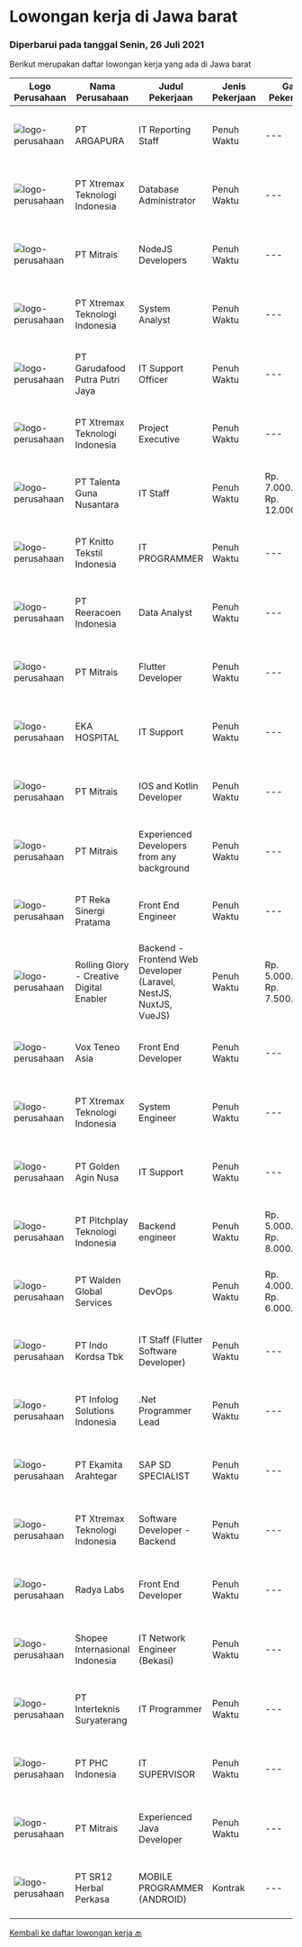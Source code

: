 
  # Lowongan kerja di Jawa barat

  ### Diperbarui pada tanggal Senin, 26 Juli 2021

  Berikut merupakan daftar lowongan kerja yang ada di Jawa barat

  |Logo Perusahaan | Nama Perusahaan | Judul Pekerjaan | Jenis Pekerjaan | Gaji Pekerjaan | Lokasi | Deskripsi | Tanggal diunggah | Pranala |
  | -------------- | --------------- | --------------- | --------- | --------- | -------------- | ------- | ----------- | ----------- |
  |![logo-perusahaan](https://image-service-cdn.seek.com.au/c240c3b1c8f3c682f321ef9d3f60a16aa977c2e8/ee4dce1061f3f616224767ad58cb2fc751b8d2dc)|PT ARGAPURA|IT Reporting Staff|Penuh Waktu|---|Tangerang|Create and maintain ERP-related reports and create ERP support application programs. Monitor and troubleshooting related to computer hardware,...|Sabtu, 24 Juli 2021|https://www.jobstreet.co.id/id/job/it-reporting-staff-3584652?token=0~f518d045-e468-4ec6-ad1b-d603686c1516&sectionRank=1&jobId=jobstreet-id-job-3584652|
|![logo-perusahaan](https://image-service-cdn.seek.com.au/ce74a79d8ea261e54cdae65dc8035221535675cf/ee4dce1061f3f616224767ad58cb2fc751b8d2dc)|PT Xtremax Teknologi Indonesia|Database Administrator|Penuh Waktu|---|Bandung|As a Data Pioneer, you are trusted to guide other adventurers through the database jungle. You will have to supply, implement, and create databases to...|Sabtu, 24 Juli 2021|https://www.jobstreet.co.id/id/job/database-administrator-3584604?token=0~f518d045-e468-4ec6-ad1b-d603686c1516&sectionRank=2&jobId=jobstreet-id-job-3584604|
|![logo-perusahaan](https://image-service-cdn.seek.com.au/969b0c47f133a1e0155056a5d964c63953dd6304/ee4dce1061f3f616224767ad58cb2fc751b8d2dc)|PT Mitrais|NodeJS Developers|Penuh Waktu|---|Bali|Build your Career with Mitrais! We're urgently looking for experienced NodeJS Developers to be part of our team for an immediate start.Our client is a...|Minggu, 25 Juli 2021|https://www.jobstreet.co.id/id/job/nodejs-developers-3579307?token=0~f518d045-e468-4ec6-ad1b-d603686c1516&sectionRank=3&jobId=jobstreet-id-job-3579307|
|![logo-perusahaan](https://image-service-cdn.seek.com.au/ce74a79d8ea261e54cdae65dc8035221535675cf/ee4dce1061f3f616224767ad58cb2fc751b8d2dc)|PT Xtremax Teknologi Indonesia|System Analyst|Penuh Waktu|---|Bandung|As a Journey Architect, your band of adventurers relies on you to identify and analyze our clients’ requirements, before leading them on an expedition...|Sabtu, 24 Juli 2021|https://www.jobstreet.co.id/id/job/system-analyst-3584602?token=0~f518d045-e468-4ec6-ad1b-d603686c1516&sectionRank=4&jobId=jobstreet-id-job-3584602|
|![logo-perusahaan](https://image-service-cdn.seek.com.au/71db14305c9e4791ce62f2ff8f2939ed051b63ee/ee4dce1061f3f616224767ad58cb2fc751b8d2dc)|PT Garudafood Putra Putri Jaya|IT Support Officer|Penuh Waktu|---|Bandung|Candidate must possess at least a Diploma, Bachelor's Degree, Computer Science/Information Technology or equivalent Required skill(s): software and...|Minggu, 25 Juli 2021|https://www.jobstreet.co.id/id/job/it-support-officer-3584626?token=0~f518d045-e468-4ec6-ad1b-d603686c1516&sectionRank=5&jobId=jobstreet-id-job-3584626|
|![logo-perusahaan](https://image-service-cdn.seek.com.au/ce74a79d8ea261e54cdae65dc8035221535675cf/ee4dce1061f3f616224767ad58cb2fc751b8d2dc)|PT Xtremax Teknologi Indonesia|Project Executive|Penuh Waktu|---|Bandung|At Xtremax, our Project Executives are known as helmsman. Why? This is because they are at the helm of each project, always ready to steer our...|Sabtu, 24 Juli 2021|https://www.jobstreet.co.id/id/job/project-executive-3584606?token=0~f518d045-e468-4ec6-ad1b-d603686c1516&sectionRank=6&jobId=jobstreet-id-job-3584606|
|![logo-perusahaan](https://image-service-cdn.seek.com.au/a0ba05a4c62f74dc0053c7d5be4b6b61a7c45e4d/ee4dce1061f3f616224767ad58cb2fc751b8d2dc)|PT Talenta Guna Nusantara|IT Staff|Penuh Waktu|Rp. 7.000.000-Rp. 12.000.000|Jakarta Raya|Administer &amp; maintain  Website &amp; all related Mobile &amp; Web services of the Company...|Jumat, 23 Juli 2021|https://www.jobstreet.co.id/id/job/it-staff-3584321?token=0~f518d045-e468-4ec6-ad1b-d603686c1516&sectionRank=7&jobId=jobstreet-id-job-3584321|
|![logo-perusahaan](https://image-service-cdn.seek.com.au/95c392ce622d6134b6173f8d6379a0068249ee50/ee4dce1061f3f616224767ad58cb2fc751b8d2dc)|PT Knitto Tekstil Indonesia|IT PROGRAMMER|Penuh Waktu|---|Bandung|Kami mencari IT Programmer: Back End Developer yang terampil dan bersemangat untuk bergabung dengan tim kamiTugas dan Tanggung Jawab: Membuat program...|Sabtu, 24 Juli 2021|https://www.jobstreet.co.id/id/job/it-programmer-3584498?token=0~f518d045-e468-4ec6-ad1b-d603686c1516&sectionRank=8&jobId=jobstreet-id-job-3584498|
|![logo-perusahaan](https://image-service-cdn.seek.com.au/937201ecb5f79152c7101de1a55ef90302a01e10/ee4dce1061f3f616224767ad58cb2fc751b8d2dc)|PT Reeracoen Indonesia|Data Analyst|Penuh Waktu|---|Bandung|DATA ANALYST (BANDUNG) [49740] COMPANY CATEGORY : Medical/Healthcare ServiceJOB SUMMARY : Maintaining our current warehouse infrastructure...|Jumat, 23 Juli 2021|https://www.jobstreet.co.id/id/job/data-analyst-3583742?token=0~f518d045-e468-4ec6-ad1b-d603686c1516&sectionRank=9&jobId=jobstreet-id-job-3583742|
|![logo-perusahaan](https://image-service-cdn.seek.com.au/969b0c47f133a1e0155056a5d964c63953dd6304/ee4dce1061f3f616224767ad58cb2fc751b8d2dc)|PT Mitrais|Flutter Developer|Penuh Waktu|---|Bali|Build your Career with Mitrais !  We're looking for experienced Flutter Developer to be part of our team. What will you be doing?  Liase with...|Minggu, 25 Juli 2021|https://www.jobstreet.co.id/id/job/flutter-developer-3579312?token=0~f518d045-e468-4ec6-ad1b-d603686c1516&sectionRank=10&jobId=jobstreet-id-job-3579312|
|![logo-perusahaan](https://image-service-cdn.seek.com.au/da4ab936722ba3810d001fb0bfef6b5e09bcd624/ee4dce1061f3f616224767ad58cb2fc751b8d2dc)|EKA HOSPITAL|IT Support|Penuh Waktu|---|Cileungsi|Responsibilities: Maintains the computer network of all types of organizations, providing technical support and ensuring the whole company. Monitors...|Jumat, 23 Juli 2021|https://www.jobstreet.co.id/id/job/it-support-3584291?token=0~f518d045-e468-4ec6-ad1b-d603686c1516&sectionRank=11&jobId=jobstreet-id-job-3584291|
|![logo-perusahaan](https://image-service-cdn.seek.com.au/969b0c47f133a1e0155056a5d964c63953dd6304/ee4dce1061f3f616224767ad58cb2fc751b8d2dc)|PT Mitrais|IOS and Kotlin Developer|Penuh Waktu|---|Bali|Build your Career with Mitrais !  We're looking for experienced iOS and Kotlin Developer to be part of our team. What will you be doing?  Liase with...|Minggu, 25 Juli 2021|https://www.jobstreet.co.id/id/job/ios-and-kotlin-developer-3579308?token=0~f518d045-e468-4ec6-ad1b-d603686c1516&sectionRank=12&jobId=jobstreet-id-job-3579308|
|![logo-perusahaan](https://image-service-cdn.seek.com.au/969b0c47f133a1e0155056a5d964c63953dd6304/ee4dce1061f3f616224767ad58cb2fc751b8d2dc)|PT Mitrais|Experienced Developers from any background|Penuh Waktu|---|Bali|Build your Career with Mitrais !  We're looking for experienced Software Engineers from any background to be part of our team.  What will you...|Minggu, 25 Juli 2021|https://www.jobstreet.co.id/id/job/experienced-developers-from-any-background-3579313?token=0~f518d045-e468-4ec6-ad1b-d603686c1516&sectionRank=13&jobId=jobstreet-id-job-3579313|
|![logo-perusahaan](https://image-service-cdn.seek.com.au/5213f26be92fb1460d61b21c83b9c602f0da7378/ee4dce1061f3f616224767ad58cb2fc751b8d2dc)|PT Reka Sinergi Pratama|Front End Engineer|Penuh Waktu|---|Jakarta Pusat|Skills and Qualification  Candidate must possess at least a Bachelor's Degree, Computer Science/Information Technology or equivalent. At least 2...|Minggu, 25 Juli 2021|https://www.jobstreet.co.id/id/job/front-end-engineer-3579260?token=0~f518d045-e468-4ec6-ad1b-d603686c1516&sectionRank=14&jobId=jobstreet-id-job-3579260|
|![logo-perusahaan](https://image-service-cdn.seek.com.au/102dca1c75fb558e6532d8df396235b956dd0e8e/ee4dce1061f3f616224767ad58cb2fc751b8d2dc)|Rolling Glory - Creative Digital Enabler|Backend - Frontend Web Developer (Laravel, NestJS, NuxtJS, VueJS)|Penuh Waktu|Rp. 5.000.000-Rp. 7.500.000|Jakarta Raya|Rolling Glory is looking for a Backend Developer or Frontend Developer role. Rolling Glory is looking for a Web Developer role, who have experience in...|Sabtu, 24 Juli 2021|https://www.jobstreet.co.id/id/job/backend-frontend-web-developer-laravel-nestjs-nuxtjs-vuejs-3575029?token=0~f518d045-e468-4ec6-ad1b-d603686c1516&sectionRank=15&jobId=jobstreet-id-job-3575029|
|![logo-perusahaan](https://image-service-cdn.seek.com.au/39ab418e6863676ba5cdd1a7c1a0cf8d2bb2f6ec/ee4dce1061f3f616224767ad58cb2fc751b8d2dc)|Vox Teneo Asia|Front End Developer|Penuh Waktu|---|Bandung|Candidate must possess at least Bachelor's Degree in Computer Science/Information Technology or equivalent. Required language(s): Bahasa Indonesia,...|Sabtu, 24 Juli 2021|https://www.jobstreet.co.id/id/job/front-end-developer-3578862?token=0~f518d045-e468-4ec6-ad1b-d603686c1516&sectionRank=16&jobId=jobstreet-id-job-3578862|
|![logo-perusahaan](https://image-service-cdn.seek.com.au/ce74a79d8ea261e54cdae65dc8035221535675cf/ee4dce1061f3f616224767ad58cb2fc751b8d2dc)|PT Xtremax Teknologi Indonesia|System Engineer|Penuh Waktu|---|Bandung|As an Amazon Adventurer, you must be armed with the determination and fervor to conquer the Amazon forest with Powershell and other tools. This...|Sabtu, 24 Juli 2021|https://www.jobstreet.co.id/id/job/system-engineer-3584603?token=0~f518d045-e468-4ec6-ad1b-d603686c1516&sectionRank=17&jobId=jobstreet-id-job-3584603|
|![logo-perusahaan](https://image-service-cdn.seek.com.au/a826dc15b873c4fc76413245dec63e6dd652b959/ee4dce1061f3f616224767ad58cb2fc751b8d2dc)|PT Golden Agin Nusa|IT Support|Penuh Waktu|---|Citeureup|Persyaratan: Pendidikan minimal D3/S1 Pengalaman minimal 2 tahun untuk posisi yang sama Menguasai software windows Menguasai LAN / WAN Mengatasi...|Kamis, 22 Juli 2021|https://www.jobstreet.co.id/id/job/it-support-3582561?token=0~f518d045-e468-4ec6-ad1b-d603686c1516&sectionRank=18&jobId=jobstreet-id-job-3582561|
|![logo-perusahaan](https://us.123rf.com/450wm/pavelstasevich/pavelstasevich1811/pavelstasevich181101027/112815900-stock-vector-no-image-available-icon-flat-vector.jpg?ver=6)|PT Pitchplay Teknologi Indonesia|Backend engineer|Penuh Waktu|Rp. 5.000.000-Rp. 8.000.000|Bandung|Pitchplay's mission is to bring a sustainable business model through paid content and fan-engagement model for the creative industry, especially...|Sabtu, 24 Juli 2021|https://www.jobstreet.co.id/id/job/backend-engineer-3578876?token=0~f518d045-e468-4ec6-ad1b-d603686c1516&sectionRank=19&jobId=jobstreet-id-job-3578876|
|![logo-perusahaan](https://image-service-cdn.seek.com.au/e410194cb2af81425b5b39b402f340d9eac840ee/ee4dce1061f3f616224767ad58cb2fc751b8d2dc)|PT Walden Global Services|DevOps|Penuh Waktu|Rp. 4.000.000-Rp. 6.000.000|Bandung|Key Responsibilities  Setup and maintenance servers linux and windows server.  Provide support (email, live chat) for end-user issues.  Mitigate and...|Jumat, 23 Juli 2021|https://www.jobstreet.co.id/id/job/devops-3578026?token=0~f518d045-e468-4ec6-ad1b-d603686c1516&sectionRank=20&jobId=jobstreet-id-job-3578026|
|![logo-perusahaan](https://image-service-cdn.seek.com.au/2edb1a76a77d108802f818569091386caf294b49/ee4dce1061f3f616224767ad58cb2fc751b8d2dc)|PT Indo Kordsa Tbk|IT Staff (Flutter Software Developer)|Penuh Waktu|---|Citeureup|Job Description Administer &amp; maintain Indo Kordsa Website &amp; all related Mobile &amp; Web services of the Company Analyzing users’...|Jumat, 23 Juli 2021|https://www.jobstreet.co.id/id/job/it-staff-flutter-software-developer-3574676?token=0~f518d045-e468-4ec6-ad1b-d603686c1516&sectionRank=21&jobId=jobstreet-id-job-3574676|
|![logo-perusahaan](https://image-service-cdn.seek.com.au/1d21ca4daf4f72fb4e90608460a8bf4a720d1b14/ee4dce1061f3f616224767ad58cb2fc751b8d2dc)|PT Infolog Solutions Indonesia|.Net Programmer Lead|Penuh Waktu|---|Jakarta Barat|About Us: Infolog is a Singapore Software &amp; Consultancy Company focuses in Warehouse Management System &amp; Transport System as well Warehouse...|Jumat, 23 Juli 2021|https://www.jobstreet.co.id/id/job/net-programmer-lead-3584417?token=0~f518d045-e468-4ec6-ad1b-d603686c1516&sectionRank=22&jobId=jobstreet-id-job-3584417|
|![logo-perusahaan](https://image-service-cdn.seek.com.au/2d08a11a433d90f4eb0448b568bbe86ccbb06554/ee4dce1061f3f616224767ad58cb2fc751b8d2dc)|PT Ekamita Arahtegar|SAP SD SPECIALIST|Penuh Waktu|---|Bekasi|Job Descriptions : Facilitate the implementation, roll-outs and support of SAP SD Perform detailed analysis of complex business process requirements...|Jumat, 23 Juli 2021|https://www.jobstreet.co.id/id/job/sap-sd-specialist-3584437?token=0~f518d045-e468-4ec6-ad1b-d603686c1516&sectionRank=23&jobId=jobstreet-id-job-3584437|
|![logo-perusahaan](https://image-service-cdn.seek.com.au/ce74a79d8ea261e54cdae65dc8035221535675cf/ee4dce1061f3f616224767ad58cb2fc751b8d2dc)|PT Xtremax Teknologi Indonesia|Software Developer - Backend|Penuh Waktu|---|Bandung|Job Description As a Software Developer, specifically backend, you will be introduced to ASP.NET development platforms and will be actively involved...|Sabtu, 24 Juli 2021|https://www.jobstreet.co.id/id/job/software-developer-backend-3584605?token=0~f518d045-e468-4ec6-ad1b-d603686c1516&sectionRank=24&jobId=jobstreet-id-job-3584605|
|![logo-perusahaan](https://image-service-cdn.seek.com.au/ff23a19c0aee1ae3b8d68d8ab4c56af15deea686/ee4dce1061f3f616224767ad58cb2fc751b8d2dc)|Radya Labs|Front End Developer|Penuh Waktu|---|Bandung|Radya Labs saat ini mencari software engineer (Front End Developer) yang mampu mengembangkan aplikasi web yang fungsional dan bermanfaat. Posisi ini...|Sabtu, 24 Juli 2021|https://www.jobstreet.co.id/id/job/front-end-developer-3578552?token=0~f518d045-e468-4ec6-ad1b-d603686c1516&sectionRank=25&jobId=jobstreet-id-job-3578552|
|![logo-perusahaan](https://image-service-cdn.seek.com.au/fdd388d7c0660b20f42d51ac7a110a26e88e3d6c/ee4dce1061f3f616224767ad58cb2fc751b8d2dc)|Shopee Internasional Indonesia|IT Network Engineer (Bekasi)|Penuh Waktu|---|Bekasi|Job Description: Responsible for the installation, maintenance, and evaluation of network systems and communications equipment. Participates in...|Kamis, 22 Juli 2021|https://www.jobstreet.co.id/id/job/it-network-engineer-bekasi-3583310?token=0~f518d045-e468-4ec6-ad1b-d603686c1516&sectionRank=26&jobId=jobstreet-id-job-3583310|
|![logo-perusahaan](https://image-service-cdn.seek.com.au/47114592a943270280ac86cba4931f5b9b954222/ee4dce1061f3f616224767ad58cb2fc751b8d2dc)|PT Interteknis Suryaterang|IT Programmer|Penuh Waktu|---|Depok|Job Qualification: Minimum Bachelor Degree of Technology Information from reputable university Minimum 5 years working experiences in a relevant job...|Rabu, 21 Juli 2021|https://www.jobstreet.co.id/id/job/it-programmer-3576561?token=0~f518d045-e468-4ec6-ad1b-d603686c1516&sectionRank=27&jobId=jobstreet-id-job-3576561|
|![logo-perusahaan](https://image-service-cdn.seek.com.au/9e9478287dd87ad74b8ae983c38ff613f668d651/ee4dce1061f3f616224767ad58cb2fc751b8d2dc)|PT PHC Indonesia|IT SUPERVISOR|Penuh Waktu|---|Bekasi|Qualification: Minimum S1 – Computer Science / Information Technology Good knowledge and experience in SAP S/4HANA (Basis and Functional: MM, SD,...|Jumat, 23 Juli 2021|https://www.jobstreet.co.id/id/job/it-supervisor-3583788?token=0~f518d045-e468-4ec6-ad1b-d603686c1516&sectionRank=28&jobId=jobstreet-id-job-3583788|
|![logo-perusahaan](https://image-service-cdn.seek.com.au/969b0c47f133a1e0155056a5d964c63953dd6304/ee4dce1061f3f616224767ad58cb2fc751b8d2dc)|PT Mitrais|Experienced Java Developer|Penuh Waktu|---|Bali|Build your Career with Mitrais!  We have clients who are urgently looking for Experienced Java developers for an immediate start. What will you be...|Minggu, 25 Juli 2021|https://www.jobstreet.co.id/id/job/experienced-java-developer-3579315?token=0~f518d045-e468-4ec6-ad1b-d603686c1516&sectionRank=29&jobId=jobstreet-id-job-3579315|
|![logo-perusahaan](https://image-service-cdn.seek.com.au/22049e20562d96d0e6f3a7839a4780900a5cbbf5/ee4dce1061f3f616224767ad58cb2fc751b8d2dc)|PT SR12 Herbal Perkasa|MOBILE PROGRAMMER (ANDROID)|Kontrak|---|Bogor|Deskripsi pekerjaan:- Membuat aplikasi mobile berbasis android- Menyelesaikan tugas pembuatan program sesuai dengan target waktu yang disepakati.-...|Kamis, 22 Juli 2021|https://www.jobstreet.co.id/id/job/mobile-programmer-android-3576929?token=0~f518d045-e468-4ec6-ad1b-d603686c1516&sectionRank=30&jobId=jobstreet-id-job-3576929|


  [Kembali ke daftar lowongan kerja 🔙](../README.md#daftar-lowongan-kerja)
  